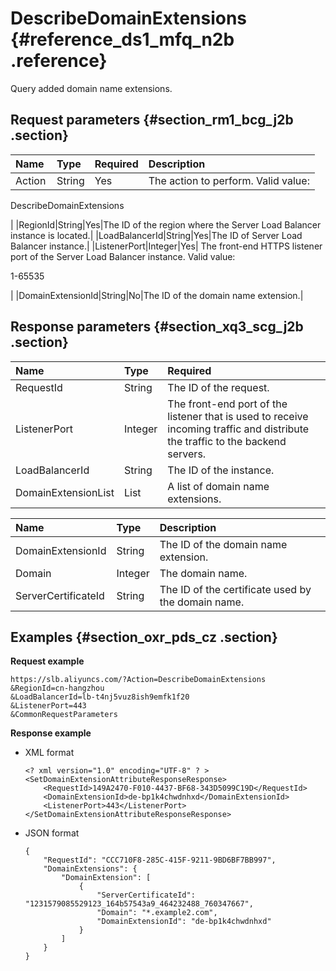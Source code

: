 # DescribeDomainExtensions {#reference_ds1_mfq_n2b .reference}

Query added domain name extensions.

## Request parameters {#section_rm1_bcg_j2b .section}

|Name |Type|Required|Description|
|:----|:---|:-------|:----------|
|Action|String|Yes| The action to perform. Valid value:

 DescribeDomainExtensions

 |
|RegionId|String|Yes|The ID of the region where the Server Load Balancer instance is located.|
|LoadBalancerId|String|Yes|The ID of Server Load Balancer instance.|
|ListenerPort|Integer|Yes| The front-end HTTPS listener port of the Server Load Balancer instance. Valid value:

 1-65535

 |
|DomainExtensionId|String|No|The ID of the domain name extension.|

## Response parameters {#section_xq3_scg_j2b .section}

|Name |Type|Required|
|:----|:---|:-------|
|RequestId|String|The ID of the request.|
|ListenerPort|Integer|The front-end port of the listener that is used to receive incoming traffic and distribute the traffic to the backend servers.|
|LoadBalancerId|String|The ID of the instance.|
|DomainExtensionList|List|A list of domain name extensions.|

|Name |Type|Description|
|:----|:---|:----------|
|DomainExtensionId|String|The ID of the domain name extension.|
|Domain|Integer|The domain name.|
|ServerCertificateId|String|The ID of the certificate used by the domain name.|

## Examples {#section_oxr_pds_cz .section}

**Request example**

``` {#public}
https://slb.aliyuncs.com/?Action=DescribeDomainExtensions
&RegionId=cn-hangzhou
&LoadBalancerId=lb-t4nj5vuz8ish9emfk1f20
&ListenerPort=443
&CommonRequestParameters
```

**Response example**

-   XML format

    ```
    <? xml version="1.0" encoding="UTF-8" ? >
    <SetDomainExtensionAttributeResponseResponse>
    	<RequestId>149A2470-F010-4437-BF68-343D5099C19D</RequestId>
    	<DomainExtensionId>de-bp1k4chwdnhxd</DomainExtensionId>
    	<ListenerPort>443</ListenerPort>
    </SetDomainExtensionAttributeResponseResponse>
    ```

-   JSON format

    ```
    {
        "RequestId": "CCC710F8-285C-415F-9211-9BD6BF7BB997", 
        "DomainExtensions": {
            "DomainExtension": [
                {
                    "ServerCertificateId": "1231579085529123_164b57543a9_464232488_760347667", 
                    "Domain": "*.example2.com", 
                    "DomainExtensionId": "de-bp1k4chwdnhxd"
                }
            ]
        }
    }
    ```


